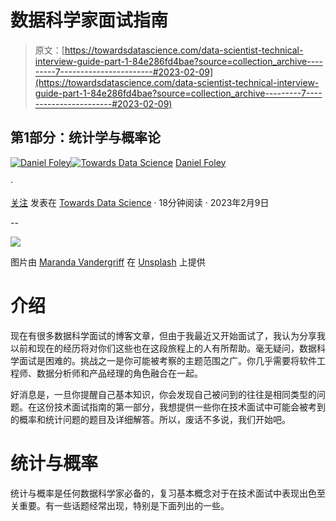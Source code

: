 # 数据科学家面试指南

> 原文：[https://towardsdatascience.com/data-scientist-technical-interview-guide-part-1-84e286fd4bae?source=collection_archive---------7-----------------------#2023-02-09](https://towardsdatascience.com/data-scientist-technical-interview-guide-part-1-84e286fd4bae?source=collection_archive---------7-----------------------#2023-02-09)

## 第1部分：统计学与概率论

[](https://medium.com/@dannyf16?source=post_page-----84e286fd4bae--------------------------------)[![Daniel Foley](../Images/b2a9e060f181784ffc9b1c00a7b071f7.png)](https://medium.com/@dannyf16?source=post_page-----84e286fd4bae--------------------------------)[](https://towardsdatascience.com/?source=post_page-----84e286fd4bae--------------------------------)[![Towards Data Science](../Images/a6ff2676ffcc0c7aad8aaf1d79379785.png)](https://towardsdatascience.com/?source=post_page-----84e286fd4bae--------------------------------) [Daniel Foley](https://medium.com/@dannyf16?source=post_page-----84e286fd4bae--------------------------------)

·

[关注](https://medium.com/m/signin?actionUrl=https%3A%2F%2Fmedium.com%2F_%2Fsubscribe%2Fuser%2Fa823d37636a4&operation=register&redirect=https%3A%2F%2Ftowardsdatascience.com%2Fdata-scientist-technical-interview-guide-part-1-84e286fd4bae&user=Daniel+Foley&userId=a823d37636a4&source=post_page-a823d37636a4----84e286fd4bae---------------------post_header-----------) 发表在 [Towards Data Science](https://towardsdatascience.com/?source=post_page-----84e286fd4bae--------------------------------) · 18分钟阅读 · 2023年2月9日

--

[](https://medium.com/m/signin?actionUrl=https%3A%2F%2Fmedium.com%2F_%2Fbookmark%2Fp%2F84e286fd4bae&operation=register&redirect=https%3A%2F%2Ftowardsdatascience.com%2Fdata-scientist-technical-interview-guide-part-1-84e286fd4bae&source=-----84e286fd4bae---------------------bookmark_footer-----------)![](../Images/8ae427526ba605580176c95c7f878677.png)

图片由 [Maranda Vandergriff](https://unsplash.com/@mkvandergriff?utm_source=unsplash&utm_medium=referral&utm_content=creditCopyText) 在 [Unsplash](https://unsplash.com/s/photos/interview?utm_source=unsplash&utm_medium=referral&utm_content=creditCopyText) 上提供

# 介绍

现在有很多数据科学面试的博客文章，但由于我最近又开始面试了，我认为分享我以前和现在的经历将对你们这些也在这段旅程上的人有所帮助。毫无疑问，数据科学面试是困难的。挑战之一是你可能被考察的主题范围之广。你几乎需要将软件工程师、数据分析师和产品经理的角色融合在一起。

好消息是，一旦你提醒自己基本知识，你会发现自己被问到的往往是相同类型的问题。在这份技术面试指南的第一部分，我想提供一些你在技术面试中可能会被考到的概率和统计问题的题目及详细解答。所以，废话不多说，我们开始吧。

# 统计与概率

统计与概率是任何数据科学家必备的，复习基本概念对于在技术面试中表现出色至关重要。有一些话题经常出现，特别是下面列出的一些。
